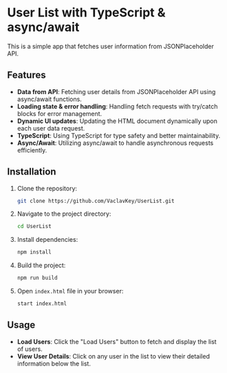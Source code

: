 # User List with TypeScript & async/await

This is a simple app that fetches user information from JSONPlaceholder API.

## Features

- **Data from API**: Fetching user details from JSONPlaceholder API using async/await functions.
- **Loading state & error handling**: Handling fetch requests with try/catch blocks for error management.
- **Dynamic UI updates**: Updating the HTML document dynamically upon each user data request.
- **TypeScript**: Using TypeScript for type safety and better maintainability.
- **Async/Await**: Utilizing async/await to handle asynchronous requests efficiently.

## Installation

1. Clone the repository:
   ```bash
   git clone https://github.com/VaclavKey/UserList.git
2. Navigate to the project directory:
   ```bash
   cd UserList
3. Install dependencies:
   ```bash
   npm install
4. Build the project:
   ```bash
   npm run build
5. Open `index.html` file in your browser:
   ```bash
   start index.html
   
## Usage
- **Load Users**: Click the "Load Users" button to fetch and display the list of users.
- **View User Details**: Click on any user in the list to view their detailed information below the list.
